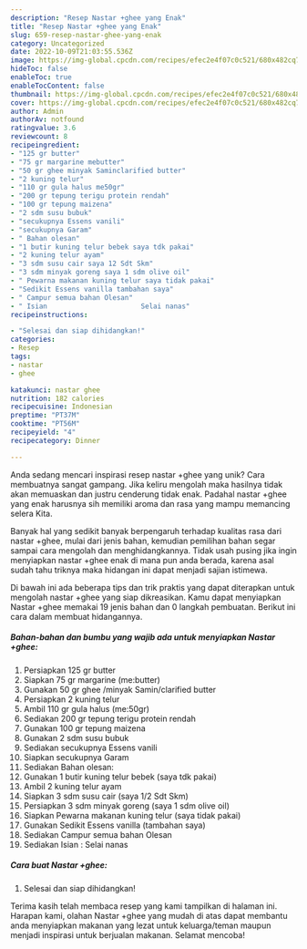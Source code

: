 ```yaml
---
description: "Resep Nastar +ghee yang Enak"
title: "Resep Nastar +ghee yang Enak"
slug: 659-resep-nastar-ghee-yang-enak
category: Uncategorized
date: 2022-10-09T21:03:55.536Z
image: https://img-global.cpcdn.com/recipes/efec2e4f07c0c521/680x482cq70/nastar-ghee-foto-resep-utama.jpg
hideToc: false
enableToc: true
enableTocContent: false
thumbnail: https://img-global.cpcdn.com/recipes/efec2e4f07c0c521/680x482cq70/nastar-ghee-foto-resep-utama.jpg
cover: https://img-global.cpcdn.com/recipes/efec2e4f07c0c521/680x482cq70/nastar-ghee-foto-resep-utama.jpg
author: Admin
authorAv: notfound
ratingvalue: 3.6
reviewcount: 8
recipeingredient:
- "125 gr butter"
- "75 gr margarine mebutter"
- "50 gr ghee minyak Saminclarified butter"
- "2 kuning telur"
- "110 gr gula halus me50gr"
- "200 gr tepung terigu protein rendah"
- "100 gr tepung maizena"
- "2 sdm susu bubuk"
- "secukupnya Essens vanili"
- "secukupnya Garam"
- " Bahan olesan"
- "1 butir kuning telur bebek saya tdk pakai"
- "2 kuning telur ayam"
- "3 sdm susu cair saya 12 Sdt Skm"
- "3 sdm minyak goreng saya 1 sdm olive oil"
- " Pewarna makanan kuning telur saya tidak pakai"
- "Sedikit Essens vanilla tambahan saya"
- " Campur semua bahan Olesan"
- " Isian                       Selai nanas"
recipeinstructions:

- "Selesai dan siap dihidangkan!"
categories:
- Resep
tags:
- nastar
- ghee

katakunci: nastar ghee 
nutrition: 182 calories
recipecuisine: Indonesian
preptime: "PT37M"
cooktime: "PT56M"
recipeyield: "4"
recipecategory: Dinner

---
```





Anda sedang mencari inspirasi resep nastar +ghee yang unik? Cara membuatnya sangat gampang. Jika keliru mengolah maka hasilnya tidak akan memuaskan dan justru cenderung tidak enak. Padahal nastar +ghee yang enak harusnya sih memiliki aroma dan rasa yang mampu memancing selera Kita.







Banyak hal yang sedikit banyak berpengaruh terhadap kualitas rasa dari nastar +ghee, mulai dari jenis bahan, kemudian pemilihan bahan segar sampai cara mengolah dan menghidangkannya. Tidak usah pusing jika ingin menyiapkan nastar +ghee enak di mana pun anda berada, karena asal sudah tahu triknya maka hidangan ini dapat menjadi sajian istimewa.






Di bawah ini ada beberapa tips dan trik praktis yang dapat diterapkan untuk mengolah nastar +ghee yang siap dikreasikan. Kamu dapat menyiapkan Nastar +ghee memakai 19 jenis bahan dan 0 langkah pembuatan. Berikut ini cara dalam membuat hidangannya.

<!--inarticleads1-->

##### Bahan-bahan dan bumbu yang wajib ada untuk menyiapkan Nastar +ghee:

1. Persiapkan 125 gr butter
1. Siapkan 75 gr margarine (me:butter)
1. Gunakan 50 gr ghee /minyak Samin/clarified butter
1. Persiapkan 2 kuning telur
1. Ambil 110 gr gula halus (me:50gr)
1. Sediakan 200 gr tepung terigu protein rendah
1. Gunakan 100 gr tepung maizena
1. Gunakan 2 sdm susu bubuk
1. Sediakan secukupnya Essens vanili
1. Siapkan secukupnya Garam
1. Sediakan  Bahan olesan:
1. Gunakan 1 butir kuning telur bebek (saya tdk pakai)
1. Ambil 2 kuning telur ayam
1. Siapkan 3 sdm susu cair (saya 1/2 Sdt Skm)
1. Persiapkan 3 sdm minyak goreng (saya 1 sdm olive oil)
1. Siapkan  Pewarna makanan kuning telur (saya tidak pakai)
1. Gunakan Sedikit Essens vanilla (tambahan saya)
1. Sediakan  Campur semua bahan Olesan
1. Sediakan  Isian :                      Selai nanas




<!--inarticleads2-->

##### Cara buat Nastar +ghee:


1. Selesai dan siap dihidangkan!



Terima kasih telah membaca resep yang kami tampilkan di halaman ini. Harapan kami, olahan Nastar +ghee yang mudah di atas dapat membantu anda menyiapkan makanan yang lezat untuk keluarga/teman maupun menjadi inspirasi untuk berjualan makanan. Selamat mencoba!
